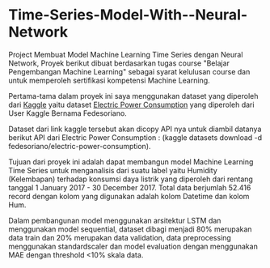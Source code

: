 # Time-Series-Model-With--Neural-Network
Project Membuat Model Machine Learning Time Series dengan Neural Network, Proyek berikut dibuat berdasarkan tugas course "Belajar Pengembangan Machine Learning" sebagai syarat kelulusan course dan untuk memperoleh sertifikasi kompetensi Machine Learning.

Pertama-tama dalam proyek ini saya menggunakan dataset yang diperoleh dari [Kaggle](https://www.kaggle.com/) yaitu dataset [Electric Power Consumption](https://www.kaggle.com/datasets/fedesoriano/electric-power-consumption) yang diperoleh dari User Kaggle Bernama Fedesoriano.

Dataset dari link kaggle tersebut akan dicopy API nya untuk diambil datanya berikut API dari Electric Power Consumption : (kaggle datasets download -d fedesoriano/electric-power-consumption).

Tujuan dari proyek ini adalah dapat membangun model Machine Learning Time Series untuk menganalisis dari suatu label yaitu Humidity (Kelembapan) terhadap konsumsi daya listrik yang diperoleh dari rentang tanggal 1 January 2017 - 30 December 2017. Total data berjumlah 52.416 record dengan kolom yang digunakan adalah kolom Datetime dan kolom Hum.

Dalam pembangunan model menggunakan arsitektur LSTM dan menggunakan model sequential, dataset dibagi menjadi 80% merupakan data train dan 20% merupakan data validation, data preprocessing menggunakan standardscaler dan model evaluation dengan menggunakan MAE dengan threshold <10% skala data.
